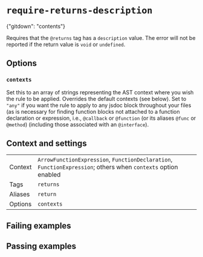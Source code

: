 # `require-returns-description`

{"gitdown": "contents"}

Requires that the `@returns` tag has a `description` value. The error
will not be reported if the return value is `void` or `undefined`.

## Options

### `contexts`

Set this to an array of strings representing the AST context
where you wish the rule to be applied.
Overrides the default contexts (see below). Set to `"any"` if you want
the rule to apply to any jsdoc block throughout your files (as is necessary
for finding function blocks not attached to a function declaration or
expression, i.e., `@callback` or `@function` (or its aliases `@func` or
`@method`) (including those associated with an `@interface`).

## Context and settings

|||
|---|---|
|Context|`ArrowFunctionExpression`, `FunctionDeclaration`, `FunctionExpression`; others when `contexts` option enabled|
|Tags|`returns`|
|Aliases|`return`|
|Options|`contexts`|

## Failing examples

<!-- assertions-failing requireReturnsDescription -->

## Passing examples

<!-- assertions-passing requireReturnsDescription -->
